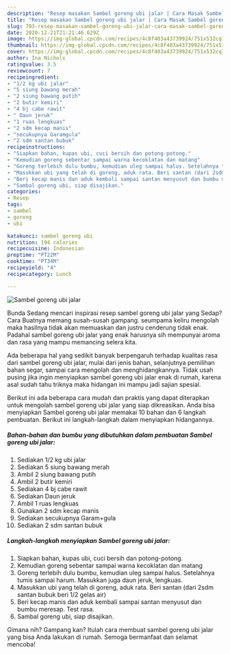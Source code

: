 ```yaml
---
description: "Resep masakan Sambel goreng ubi jalar | Cara Masak Sambel goreng ubi jalar Yang Paling Enak"
title: "Resep masakan Sambel goreng ubi jalar | Cara Masak Sambel goreng ubi jalar Yang Paling Enak"
slug: 703-resep-masakan-sambel-goreng-ubi-jalar-cara-masak-sambel-goreng-ubi-jalar-yang-paling-enak
date: 2020-12-21T21:21:46.629Z
image: https://img-global.cpcdn.com/recipes/4c8f403a43739924/751x532cq70/sambel-goreng-ubi-jalar-foto-resep-utama.jpg
thumbnail: https://img-global.cpcdn.com/recipes/4c8f403a43739924/751x532cq70/sambel-goreng-ubi-jalar-foto-resep-utama.jpg
cover: https://img-global.cpcdn.com/recipes/4c8f403a43739924/751x532cq70/sambel-goreng-ubi-jalar-foto-resep-utama.jpg
author: Ina Nichols
ratingvalue: 3.5
reviewcount: 7
recipeingredient:
- "1/2 kg ubi jalar"
- "5 siung bawang merah"
- "2 siung bawang putih"
- "2 butir kemiri"
- "4 bj cabe rawit"
- " Daun jeruk"
- "1 ruas lengkuas"
- "2 sdm kecap manis"
- "secukupnya Garamgula"
- "2 sdm santan bubuk"
recipeinstructions:
- "Siapkan bahan, kupas ubi, cuci bersih dan potong-potong."
- "Kemudian goreng sebentar sampai warna kecoklatan dan matang"
- "Goreng terlebih dulu bumbu, kemudian uleg sampai halus. Setelahnya tumis sampai harum. Masukkan juga daun jeruk, lengkuas."
- "Masukkan ubi yang telah di goreng, aduk rata. Beri santan (dari 2sdm santan bubuk beri 1/2 gelas air)"
- "Beri kecap manis dan aduk kembali sampai santan menyusut dan bumbu meresap. Test rasa."
- "Sambal goreng ubi, siap disajikan."
categories:
- Resep
tags:
- sambel
- goreng
- ubi

katakunci: sambel goreng ubi 
nutrition: 194 calories
recipecuisine: Indonesian
preptime: "PT22M"
cooktime: "PT34M"
recipeyield: "4"
recipecategory: Lunch

---
```



![Sambel goreng ubi jalar](https://img-global.cpcdn.com/recipes/4c8f403a43739924/751x532cq70/sambel-goreng-ubi-jalar-foto-resep-utama.jpg)

Bunda Sedang mencari inspirasi resep sambel goreng ubi jalar yang Sedap? Cara Buatnya memang susah-susah gampang. seumpama keliru mengolah maka hasilnya tidak akan memuaskan dan justru cenderung tidak enak. Padahal sambel goreng ubi jalar yang enak harusnya sih mempunyai aroma dan rasa yang mampu memancing selera kita.

Ada beberapa hal yang sedikit banyak berpengaruh terhadap kualitas rasa dari sambel goreng ubi jalar, mulai dari jenis bahan, selanjutnya pemilihan bahan segar, sampai cara mengolah dan menghidangkannya. Tidak usah pusing jika ingin menyiapkan sambel goreng ubi jalar enak di rumah, karena asal sudah tahu triknya maka hidangan ini mampu jadi sajian spesial.




Berikut ini ada beberapa cara mudah dan praktis yang dapat diterapkan untuk mengolah sambel goreng ubi jalar yang siap dikreasikan. Anda bisa menyiapkan Sambel goreng ubi jalar memakai 10 bahan dan 6 langkah pembuatan. Berikut ini langkah-langkah dalam menyiapkan hidangannya.

<!--inarticleads1-->

##### Bahan-bahan dan bumbu yang dibutuhkan dalam pembuatan Sambel goreng ubi jalar:

1. Sediakan 1/2 kg ubi jalar
1. Sediakan 5 siung bawang merah
1. Ambil 2 siung bawang putih
1. Ambil 2 butir kemiri
1. Sediakan 4 bj cabe rawit
1. Sediakan  Daun jeruk
1. Ambil 1 ruas lengkuas
1. Gunakan 2 sdm kecap manis
1. Sediakan secukupnya Garam+gula
1. Sediakan 2 sdm santan bubuk




<!--inarticleads2-->

##### Langkah-langkah menyiapkan Sambel goreng ubi jalar:

1. Siapkan bahan, kupas ubi, cuci bersih dan potong-potong.
1. Kemudian goreng sebentar sampai warna kecoklatan dan matang
1. Goreng terlebih dulu bumbu, kemudian uleg sampai halus. Setelahnya tumis sampai harum. Masukkan juga daun jeruk, lengkuas.
1. Masukkan ubi yang telah di goreng, aduk rata. Beri santan (dari 2sdm santan bubuk beri 1/2 gelas air)
1. Beri kecap manis dan aduk kembali sampai santan menyusut dan bumbu meresap. Test rasa.
1. Sambal goreng ubi, siap disajikan.




Gimana nih? Gampang kan? Itulah cara membuat sambel goreng ubi jalar yang bisa Anda lakukan di rumah. Semoga bermanfaat dan selamat mencoba!

